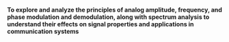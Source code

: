 **To explore and analyze the principles of analog amplitude, frequency, and phase modulation and demodulation, along with spectrum analysis to understand their effects on signal properties and applications in communication systems**
